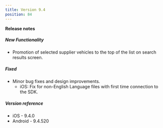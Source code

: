 ```yaml
---
title: Version 9.4
position: 84
---
```


**Release notes**  

##### New Functionality
* Promotion of selected supplier vehicles to the top of the list on search results screen.
      
##### Fixed
* Minor bug fixes and design improvements.
    * iOS: Fix for non-English Language files with first time connection to the SDK.
    
##### Version reference 
* iOS - 9.4.0
* Android - 9.4.520
